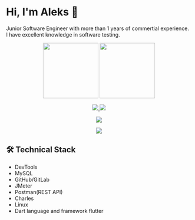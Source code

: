 # Hi, I'm Aleks 👋
Junior Software Engineer with more than 1 years of commertial experience. I have excellent knowledge in software testing.

<p align='center'>
   <a href="https://github-readme-stats.vercel.app/api?username=romankh3&show_icons=true&count_private=true">
       <img height=150 src="https://github-readme-stats.vercel.app/api?username=MrAleksAD&show_icons=true&count_private=true"/></a>
   <a href="https://github.com/romankh3/github-readme-stats">
       <img height=150 src="https://github-readme-stats.vercel.app/api/top-langs/?username=MrAleksAD&layout=compact"/></a>
</p>

<p align='center'>
   <a href="https://www.linkedin.com/in/aleks-qa">
       <img src="https://img.shields.io/badge/linkedin-%230077B5.svg?&style=for-the-badge&logo=linkedin&logoColor=white"/>
   </a>
   <a href="https://t.me/joinchat/@MrAleksLTD">
       <img src="https://img.shields.io/badge/Telegram-2CA5E0?style=for-the-badge&logo=telegram&logoColor=white"/>
   </a>
 <p align='center'>     
   <a href="[https://t.me/joinchat/@MrAleksLTD](https://career.habr.com/aleks_qa)">
       <img src="http://www.digiseller.ru/preview/379219/p2_2503222_565d9d5c.png"/>
   </a>
  <p align='center'>
   <a href="https://docs.google.com/spreadsheets/d/1hJeIoFVYuCwjO-rC83okDPHGqKE58Nyl8AE4V-lTrIA/edit?usp=sharing">
       <img src="https://leitz-cloud.com/assets/img/Google-Drive.png"/></a>


## 🛠 Technical Stack
*   DevTools 
*   MySQL
*   GitHub/GitLab
*   JMeter
*   Postman(REST API)
*   Charles
*   Linux
*   Dart language and framework flutter

